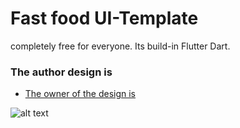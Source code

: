 # Fast food UI-Template
completely free for everyone. Its build-in Flutter Dart.

### The author design is
- [The owner of the design is](https://dribbble.com/shots/8724373-Fast-Food-App-Design)

![alt text](https://cdn.dribbble.com/users/2530605/screenshots/8724373/media/3c4336461d96c61d7d64a4788135eb1d.png)
